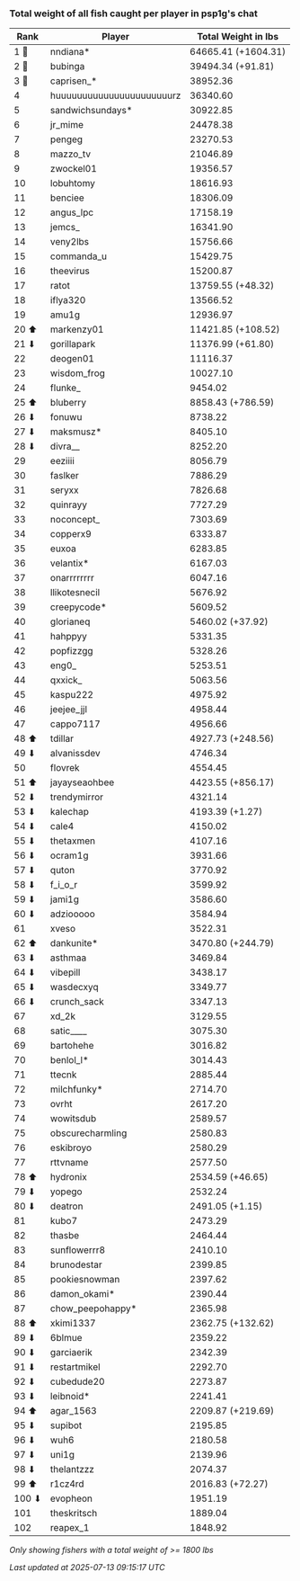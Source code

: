 ### Total weight of all fish caught per player in psp1g's chat
| Rank | Player | Total Weight in lbs |
|------|--------|---------|
| 1 🥇  | nndiana* | 64665.41 (+1604.31) |
| 2 🥈  | bubinga | 39494.34 (+91.81) |
| 3 🥉  | caprisen_* | 38952.36 |
| 4  | huuuuuuuuuuuuuuuuuuuuuurz | 36340.60 |
| 5  | sandwichsundays* | 30922.85 |
| 6  | jr_mime | 24478.38 |
| 7  | pengeg | 23270.53 |
| 8  | mazzo_tv | 21046.89 |
| 9  | zwockel01 | 19356.57 |
| 10  | lobuhtomy | 18616.93 |
| 11  | benciee | 18306.09 |
| 12  | angus_lpc | 17158.19 |
| 13  | jemcs_ | 16341.90 |
| 14  | veny2lbs | 15756.66 |
| 15  | commanda_u | 15429.75 |
| 16  | theevirus | 15200.87 |
| 17  | ratot | 13759.55 (+48.32) |
| 18  | iflya320 | 13566.52 |
| 19  | amu1g | 12936.97 |
| 20 ⬆ | markenzy01 | 11421.85 (+108.52) |
| 21 ⬇ | gorillapark | 11376.99 (+61.80) |
| 22  | deogen01 | 11116.37 |
| 23  | wisdom_frog | 10027.10 |
| 24  | flunke_ | 9454.02 |
| 25 ⬆ | bluberry | 8858.43 (+786.59) |
| 26 ⬇ | fonuwu | 8738.22 |
| 27 ⬇ | maksmusz* | 8405.10 |
| 28 ⬇ | divra__ | 8252.20 |
| 29  | eeziiii | 8056.79 |
| 30  | faslker | 7886.29 |
| 31  | seryxx | 7826.68 |
| 32  | quinrayy | 7727.29 |
| 33  | noconcept_ | 7303.69 |
| 34  | copperx9 | 6333.87 |
| 35  | euxoa | 6283.85 |
| 36  | velantix* | 6167.03 |
| 37  | onarrrrrrrr | 6047.16 |
| 38  | llikotesnecil | 5676.92 |
| 39  | creepycode* | 5609.52 |
| 40  | glorianeq | 5460.02 (+37.92) |
| 41  | hahppyy | 5331.35 |
| 42  | popfizzgg | 5328.26 |
| 43  | eng0_ | 5253.51 |
| 44  | qxxick_ | 5063.56 |
| 45  | kaspu222 | 4975.92 |
| 46  | jeejee_jjl | 4958.44 |
| 47  | cappo7117 | 4956.66 |
| 48 ⬆ | tdillar | 4927.73 (+248.56) |
| 49 ⬇ | alvanissdev | 4746.34 |
| 50  | flovrek | 4554.45 |
| 51 ⬆ | jayayseaohbee | 4423.55 (+856.17) |
| 52 ⬇ | trendymirror | 4321.14 |
| 53 ⬇ | kalechap | 4193.39 (+1.27) |
| 54 ⬇ | cale4 | 4150.02 |
| 55 ⬇ | thetaxmen | 4107.16 |
| 56 ⬇ | ocram1g | 3931.66 |
| 57 ⬇ | quton | 3770.92 |
| 58 ⬇ | f_i_o_r | 3599.92 |
| 59 ⬇ | jami1g | 3586.60 |
| 60 ⬇ | adziooooo | 3584.94 |
| 61  | xveso | 3522.31 |
| 62 ⬆ | dankunite* | 3470.80 (+244.79) |
| 63 ⬇ | asthmaa | 3469.84 |
| 64 ⬇ | vibepill | 3438.17 |
| 65 ⬇ | wasdecxyq | 3349.77 |
| 66 ⬇ | crunch_sack | 3347.13 |
| 67  | xd_2k | 3129.55 |
| 68  | satic____ | 3075.30 |
| 69  | bartohehe | 3016.82 |
| 70  | benlol_l* | 3014.43 |
| 71  | ttecnk | 2885.44 |
| 72  | milchfunky* | 2714.70 |
| 73  | ovrht | 2617.20 |
| 74  | wowitsdub | 2589.57 |
| 75  | obscurecharmling | 2580.83 |
| 76  | eskibroyo | 2580.29 |
| 77  | rttvname | 2577.50 |
| 78 ⬆ | hydronix | 2534.59 (+46.65) |
| 79 ⬇ | yopego | 2532.24 |
| 80 ⬇ | deatron | 2491.05 (+1.15) |
| 81  | kubo7 | 2473.29 |
| 82  | thasbe | 2464.44 |
| 83  | sunflowerrr8 | 2410.10 |
| 84  | brunodestar | 2399.85 |
| 85  | pookiesnowman | 2397.62 |
| 86  | damon_okami* | 2390.44 |
| 87  | chow_peepohappy* | 2365.98 |
| 88 ⬆ | xkimi1337 | 2362.75 (+132.62) |
| 89 ⬇ | 6blmue | 2359.22 |
| 90 ⬇ | garciaerik | 2342.39 |
| 91 ⬇ | restartmikel | 2292.70 |
| 92 ⬇ | cubedude20 | 2273.87 |
| 93 ⬇ | leibnoid* | 2241.41 |
| 94 ⬆ | agar_1563 | 2209.87 (+219.69) |
| 95 ⬇ | supibot | 2195.85 |
| 96 ⬇ | wuh6 | 2180.58 |
| 97 ⬇ | uni1g | 2139.96 |
| 98 ⬇ | thelantzzz | 2074.37 |
| 99 ⬆ | r1cz4rd | 2016.83 (+72.27) |
| 100 ⬇ | evopheon | 1951.19 |
| 101  | theskritsch | 1889.04 |
| 102  | reapex_1 | 1848.92 |

_Only showing fishers with a total weight of >= 1800 lbs_

_Last updated at 2025-07-13 09:15:17 UTC_